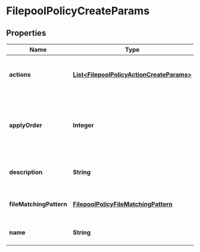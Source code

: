 
# FilepoolPolicyCreateParams

## Properties
Name | Type | Description | Notes
------------ | ------------- | ------------- | -------------
**actions** | [**List&lt;FilepoolPolicyActionCreateParams&gt;**](FilepoolPolicyActionCreateParams.md) | A list of actions to be taken for matching files |  [optional]
**applyOrder** | **Integer** | The order in which this policy should be applied (relative to other policies) |  [optional]
**description** | **String** | A description for this policy |  [optional]
**fileMatchingPattern** | [**FilepoolPolicyFileMatchingPattern**](FilepoolPolicyFileMatchingPattern.md) | The file matching rules for this policy | 
**name** | **String** | A unique name for this policy | 



